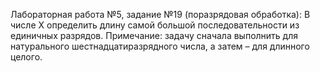 Лабораторная работа №5, задание №19 (поразрядовая обработка): В числе Х определить длину самой большой последовательности из единичных разрядов. 
Примечание: задачу сначала выполнить для натурального шестнадцатиразрядного числа, а затем – для длинного целого.
